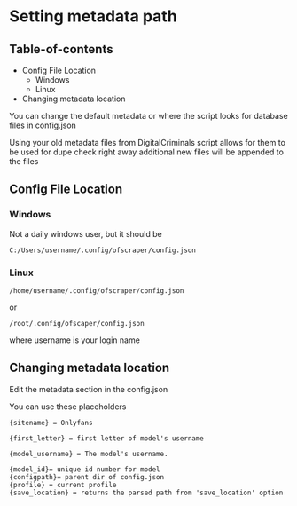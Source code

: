 # Setting metadata path

## Table-of-contents

* Config File Location
  * Windows
  * Linux
* Changing metadata location

You can change the default metadata or where the script looks for database files in config.json

Using your old metadata files from DigitalCriminals script allows for them to be used for dupe check right away additional new files will be appended to the files

## Config File Location

### Windows

Not a daily windows user, but it should be

```
C:/Users/username/.config/ofscraper/config.json
```

### Linux

```
/home/username/.config/ofscraper/config.json
```

or

```
/root/.config/ofscaper/config.json
```

where username is your login name

## Changing metadata location

Edit the metadata section in the config.json

You can use these placeholders

```
{sitename} = Onlyfans

{first_letter} = first letter of model's username

{model_username} = The model's username.

{model_id}= unique id number for model
{configpath}= parent dir of config.json
{profile} = current profile 
{save_location} = returns the parsed path from 'save_location' option

```
